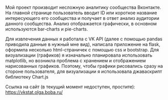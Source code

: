 Мой проект производит несложную аналитику сообщества Вконтакте. На главной странице пользователь вводит ID или короткое название интересующего его сообщества и получает в ответ анализ аудитории данного сообщества. Анализ отображается графически, в основном используются bar-charts и pie-charts.

Для извлечения данных я работала с VK API (далее с помощью pandas приводила данные в нужный мне вид), написала приложение на flask, оформила несколько html-страничек с помощью css и bootstrap. Для визуализации (графиков) я изначально планировала использовать matplotlib, но возникла проблема с хранением и отображением нарисованных графиков. Поэтому, чтобы графики рисовались сразу на стороне пользователя, для визуализации я использовала джаваскрипт библиотеку Chart.js

Ссылка на сайт (в текущий момент недоступен, простите): https://vkstat.olga.boba.ru/
